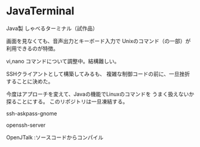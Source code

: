 JavaTerminal
============

Java製 しゃべるターミナル（試作品）

画面を見なくても、音声出力とキーボード入力で
Unixのコマンド（の一部）が利用できるのが特徴。

vi,nano コマンドについて調整中。結構難しい。

SSHクライアントとして構築してみるも、
複雑な制御コードの前に、一旦挫折することに決めた。

今度はアプローチを変えて、Javaの機能でLinuxのコマンドを
うまく扱えないか探ることにする。
このリポジトリは一旦凍結する。

ssh-askpass-gnome

openssh-server

OpenJTalk :ソースコードからコンパイル

